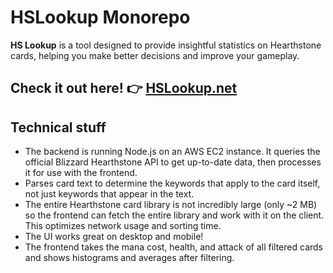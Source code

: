 
# HSLookup Monorepo

**HS Lookup** is a tool designed to provide insightful statistics on Hearthstone cards, helping you make better decisions and improve your gameplay.

## Check it out here! 👉 [HSLookup.net](https://www.hslookup.net)

## Technical stuff
- The backend is running Node.js on an AWS EC2 instance. It queries the official Blizzard Hearthstone API to get up-to-date data, then processes it for use with the frontend.
- Parses card text to determine the keywords that apply to the card itself, not just keywords that appear in the text.
- The entire Hearthstone card library is not incredibly large (only ~2 MB) so the frontend can fetch the entire library and work with it on the client. This optimizes network usage and sorting time.
- The UI works great on desktop and mobile!
- The frontend takes the mana cost, health, and attack of all filtered cards and shows histograms and averages after filtering.


